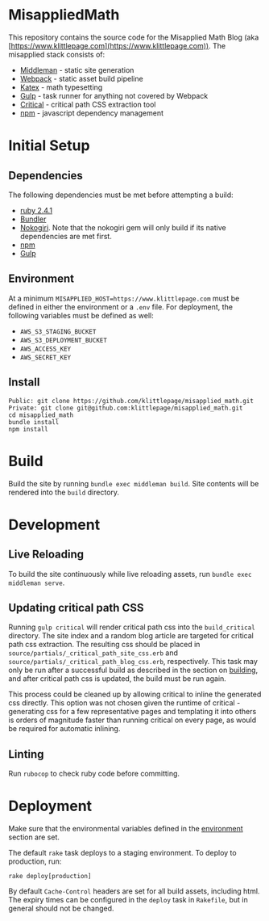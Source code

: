 # MisappliedMath

This repository contains the source code for the Misapplied Math Blog (aka [https://www.klittlepage.com](https://www.klittlepage.com)). The misapplied stack consists of:

* [Middleman](https://middlemanapp.com/) - static site generation
* [Webpack](https://webpack.github.io/) - static asset build pipeline
* [Katex](https://khan.github.io/KaTeX/) - math typesetting
* [Gulp](http://gulpjs.com/) - task runner for anything not covered by Webpack
* [Critical](https://github.com/addyosmani/critical) - critical path CSS extraction tool
* [npm](https://www.npmjs.com/) - javascript dependency management

# Initial Setup

## Dependencies

The following dependencies must be met before attempting a build:

* [ruby 2.4.1](https://www.ruby-lang.org)
* [Bundler](http://bundler.io/)
* [Nokogiri](http://www.nokogiri.org/tutorials/installing_nokogiri.html). Note that the nokogiri gem will only build if its native dependencies are met first.
* [npm](https://www.npmjs.com/)
* [Gulp](http://gulpjs.com/)

## Environment

At a minimum ```MISAPPLIED_HOST=https://www.klittlepage.com``` must be defined in either the environment or a ```.env``` file. For deployment, the following variables must be defined as well:

* ```AWS_S3_STAGING_BUCKET```
* ```AWS_S3_DEPLOYMENT_BUCKET```
* ```AWS_ACCESS_KEY```
* ```AWS_SECRET_KEY```

## Install

```
Public: git clone https://github.com/klittlepage/misapplied_math.git
Private: git clone git@github.com:klittlepage/misapplied_math.git
cd misapplied_math
bundle install
npm install
```

# Build

Build the site by running ```bundle exec middleman build```. Site contents will be rendered into the ```build``` directory.

# Development

## Live Reloading

To build the site continuously while live reloading assets, run ```bundle exec middleman serve```.

## Updating critical path CSS

Running ```gulp critical``` will render critical path css into the ```build_critical``` directory. The site index and a random blog article are targeted for critical path css extraction. The resulting css should be placed in ```source/partials/_critical_path_site_css.erb``` and ```source/partials/_critical_path_blog_css.erb```, respectively. This task may only be run after a successful build as described in the section on [building](#build), and after critical path css is updated, the build must be run again. 

This process could be cleaned up by allowing critical to inline the generated css directly. This option was not chosen given the runtime of critical - generating css for a few representative pages and templating it into others is orders of magnitude faster than running critical on every page, as would be required for automatic inlining.

## Linting

Run ```rubocop``` to check ruby code before committing.

# Deployment

Make sure that the environmental variables defined in the [environment](#environment) section are set.

The default ```rake``` task deploys to a staging environment. To deploy to production, run:

```rake deploy[production]```

By default ```Cache-Control``` headers are set for all build assets, including html. The expiry times can be configured in the ```deploy``` task in ```Rakefile```, but in general should not be changed.
